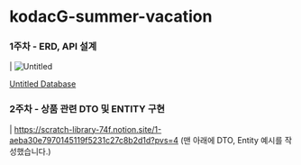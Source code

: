 # kodacG-summer-vacation

### 1주차 - ERD, API 설계
| ![Untitled](https://prod-files-secure.s3.us-west-2.amazonaws.com/b1c5f34c-3fb7-4bbe-8b57-b5431f3fdd19/791765d3-8754-41be-badd-2e8c5d43c7e6/Untitled.png)

[Untitled Database](https://www.notion.so/6432ad6e065242f891f07812475c84a6?pvs=21)

### 2주차 - 상품 관련 DTO 및 ENTITY 구현
| https://scratch-library-74f.notion.site/1-aeba30e7970145119f5231c27c8b2d1d?pvs=4 (맨 아래에 DTO, Entity 예시를 작성했습니다.)